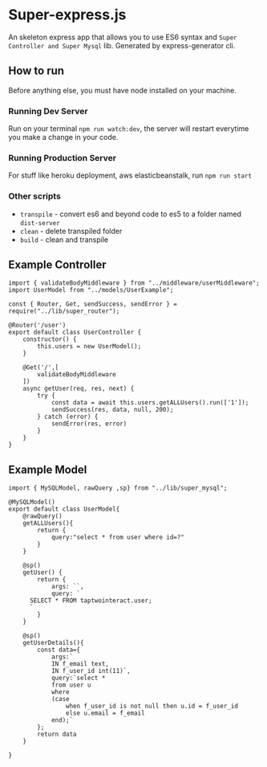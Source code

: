 # Super-express.js

An skeleton express app that allows you to use ES6 syntax and `Super Controller and Super Mysql` lib. Generated by express-generator cli.

## How to run

Before anything else, you must have node installed on your machine.

### Running Dev Server

Run on your terminal `npm run watch:dev`, the server will restart everytime you make a change in your code.

### Running Production Server

For stuff like heroku deployment, aws elasticbeanstalk, run `npm run start`

### Other scripts

* `transpile` - convert es6 and beyond code to es5 to a folder named `dist-server`
* `clean` - delete transpiled folder
* `build` - clean and transpile

## Example Controller 
```
import { validateBodyMiddleware } from "../middleware/userMiddleware";
import UserModel from "../models/UserExample";

const { Router, Get, sendSuccess, sendError } = require("../lib/super_router");

@Router('/user')
export default class UserController {
    constructor() {
        this.users = new UserModel();
    } 

    @Get('/',[
        validateBodyMiddleware
    ])
    async getUser(req, res, next) {
        try {
            const data = await this.users.getALLUsers().run(['1']);
            sendSuccess(res, data, null, 200);
        } catch (error) {
            sendError(res, error)
        }
    }
}
```
## Example Model

```
import { MySQLModel, rawQuery ,sp} from "../lib/super_mysql";

@MySQLModel()
export default class UserModel{
    @rawQuery()
    getALLUsers(){
        return {
            query:"select * from user where id=?"
        }
    }

    @sp()
    getUser() {
        return {
            args: ``,
            query: `
      SELECT * FROM taptwointeract.user;
      `
        }
    }

    @sp()
    getUserDetails(){
        const data={
            args:`
            IN f_email text,
            IN f_user_id int(11)`,
            query:`select *
            from user u
            where 
            (case 
                when f_user_id is not null then u.id = f_user_id
                else u.email = f_email
            end);`
        };
        return data
    }

}
```

